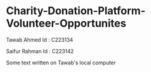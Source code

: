 # Charity-Donation-Platform-Volunteer-Opportunites

Tawab Ahmed 
Id : C223134

Saifur Rahman
Id : C223142

Some text written on Tawab's local computer